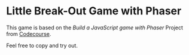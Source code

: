 # Little Break-Out Game with Phaser

This game is based on the _Build a JavaScript game with Phaser_ Project from [Codecourse](https://www.codecourse.com).

Feel free to copy and try out. 